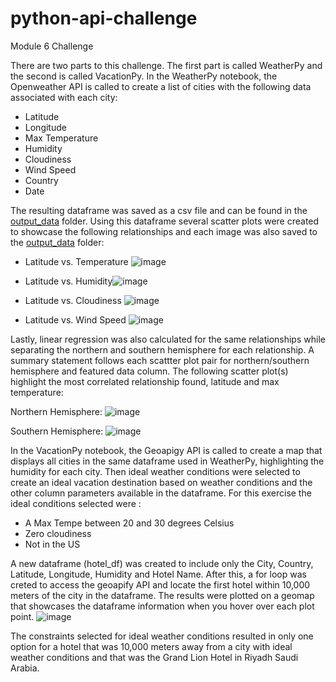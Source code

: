 # python-api-challenge
Module 6 Challenge

There are two parts to this challenge. The first part is called WeatherPy and the second is called VacationPy. 
In the WeatherPy notebook, the Openweather API is called to create a list of cities with the following data associated with each city: 
- Latitude
- Longitude
- Max Temperature
- Humidity
- Cloudiness
- Wind Speed 
- Country
- Date

The resulting dataframe was saved as a csv file and can be found in the [output_data](https://github.com/chelseapickett/python-api-challenge/tree/main/WeatherPy/output_data) folder. 
Using this dataframe several scatter plots were created to showcase the following relationships and each image was also saved to the [output_data](https://github.com/chelseapickett/python-api-challenge/tree/main/WeatherPy/output_data) folder:

- Latitude vs. Temperature ![image](https://user-images.githubusercontent.com/120599626/229192262-33ee68f7-44f3-486d-a185-c0ff93ce25ca.png)

- Latitude vs. Humidity![image](https://user-images.githubusercontent.com/120599626/229192322-c2c65aa4-7711-4bce-b147-3b706cd996cd.png)

- Latitude vs. Cloudiness ![image](https://user-images.githubusercontent.com/120599626/229192383-496ed9d7-a7bf-44bf-b1cb-cb21750faf21.png)   
 
- Latitude vs. Wind Speed ![image](https://user-images.githubusercontent.com/120599626/229192443-bc736880-a16e-42a0-a1d1-fff91ccf06c9.png)
 
Lastly, linear regression was also calculated for the same relationships while separating the northern and southern hemisphere for each relationship. A summary statement follows each scattter plot pair for northern/southern hemisphere and featured data column. The following scatter plot(s) highlight the most correlated relationship found, latitude and max temperature:

Northern Hemisphere: 
![image](https://user-images.githubusercontent.com/120599626/229193336-4de4ae21-3c89-4813-8dc1-898d11f63c12.png)

Southern Hemisphere: 
![image](https://user-images.githubusercontent.com/120599626/229193403-4940808c-013d-4068-8c3a-2db2f7e96bf1.png)

In the VacationPy notebook, the Geoapigy API is called to create a map that displays all cities in the same dataframe used in WeatherPy, highlighting the humidity for each city. Then ideal weather conditions were selected to create an ideal vacation destination based on weather conditions and the other column parameters available in the dataframe. For this exercise the ideal conditions selected were : 

- A Max Tempe between 20 and 30 degrees Celsius 
- Zero cloudiness
- Not in the US

A new dataframe (hotel_df) was created to include only the City,	Country,	Latitude,	Longitude,	Humidity and	Hotel Name. After this, a for loop was creted to access the geoapify API and locate the first hotel within 10,000 meters of the city in the dataframe. The results were plotted on a geomap that showcases the dataframe information when you hover over each plot point. 
![image](https://user-images.githubusercontent.com/120599626/229193524-afedc21f-707d-470a-88b4-3194ab96e471.png)

The constraints selected for ideal weather conditions resulted in only one option for a hotel that was 10,000 meters away from a city with ideal weather conditions and that was the Grand Lion Hotel in Riyadh Saudi Arabia. 
